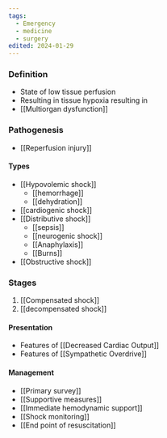 ```yaml
---
tags:
  - Emergency
  - medicine
  - surgery
edited: 2024-01-29
---
```

### Definition
- State of low tissue perfusion
- Resulting in tissue hypoxia resulting in
- [[Multiorgan dysfunction]] 

### Pathogenesis
- [[Reperfusion injury]] 

#### Types
- [[Hypovolemic shock]] 
	- [[hemorrhage]] 
	- [[dehydration]] 
- [[cardiogenic shock]] 
- [[Distributive shock]] 
	- [[sepsis]] 
	- [[neurogenic shock]] 
	- [[Anaphylaxis]] 
	- [[Burns]] 
- [[Obstructive shock]] 

### Stages 
1. [[Compensated shock]] 
2. [[decompensated shock]] 

#### Presentation
- Features of [[Decreased Cardiac Output]]
- Features of [[Sympathetic Overdrive]] 

#### Management 
- [[Primary survey]] 
- [[Supportive measures]] 
- [[Immediate hemodynamic support]] 
- [[Shock monitoring]] 
- [[End point of resuscitation]] 
